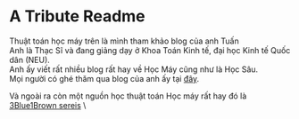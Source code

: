 # A Tribute Readme

Thuật toán học máy trên là mình tham khảo blog của anh Tuấn\
Anh là Thạc Sĩ và đang giảng dạy ở Khoa Toán Kinh tế, đại học Kinh tế Quốc dân (NEU).\
Anh ấy viết rất nhiều blog rất hay về Học Máy cũng như là Học Sâu.\
Mọi người có ghé thăm qua blog của anh ấy tại [đây](https://nttuan8.com/gioi-thieu-ve-deep-learning/#Khoa_Deep_Learning_co_ban).

Và ngoài ra còn một nguồn học thuật toán Học máy rất hay đó là [3Blue1Brown sereis](https://www.youtube.com/playlist?list=PLZHQObOWTQDMsr9K-rj53DwVRMYO3t5Yr)
\


